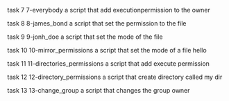 task 7 7-everybody a script that add executionpermission to the owner

task 8 8-james_bond a script that set the permission to the file

task 9 9-jonh_doe a script that set the mode of the file

task 10 10-mirror_permissions a script that set the mode of a file hello

task 11 11-directories_permissions a script that add execute permission

task 12 12-directory_permissions a script that create directory called my dir

task 13 13-change_group a script that changes the group owner


